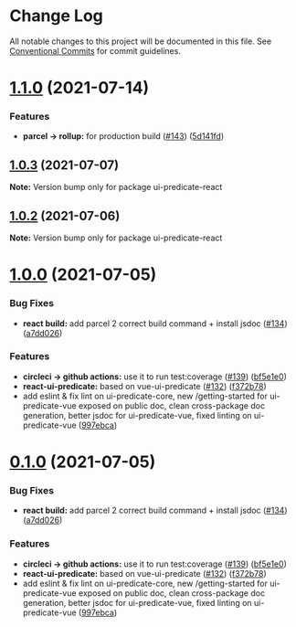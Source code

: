 # Change Log

All notable changes to this project will be documented in this file.
See [Conventional Commits](https://conventionalcommits.org) for commit guidelines.

<a name="1.1.0"></a>
# [1.1.0](https://github.com/FGRibreau/ui-predicate/compare/ui-predicate-react@1.0.3...ui-predicate-react@1.1.0) (2021-07-14)


### Features

* **parcel -> rollup:** for production build ([#143](https://github.com/FGRibreau/ui-predicate/issues/143)) ([5d141fd](https://github.com/FGRibreau/ui-predicate/commit/5d141fd))




<a name="1.0.3"></a>
## [1.0.3](https://github.com/FGRibreau/ui-predicate/compare/ui-predicate-react@1.0.2...ui-predicate-react@1.0.3) (2021-07-07)




**Note:** Version bump only for package ui-predicate-react

<a name="1.0.2"></a>
## [1.0.2](https://github.com/FGRibreau/ui-predicate/compare/ui-predicate-react@1.0.0...ui-predicate-react@1.0.2) (2021-07-06)




**Note:** Version bump only for package ui-predicate-react

<a name="1.0.0"></a>
# [1.0.0](https://github.com/FGRibreau/ui-predicate/compare/ui-predicate-react@0.1.0...ui-predicate-react@1.0.0) (2021-07-05)


### Bug Fixes

* **react build:** add parcel 2 correct build command + install jsdoc ([#134](https://github.com/FGRibreau/ui-predicate/issues/134)) ([a7dd026](https://github.com/FGRibreau/ui-predicate/commit/a7dd026))


### Features

* **circleci -> github actions:** use it to run test:coverage ([#139](https://github.com/FGRibreau/ui-predicate/issues/139)) ([bf5e1e0](https://github.com/FGRibreau/ui-predicate/commit/bf5e1e0))
* **react-ui-predicate:** based on vue-ui-predicate ([#132](https://github.com/FGRibreau/ui-predicate/issues/132)) ([f372b78](https://github.com/FGRibreau/ui-predicate/commit/f372b78))
* add eslint & fix lint on ui-predicate-core, new /getting-started for ui-predicate-vue exposed on public doc, clean cross-package doc generation, better jsdoc for ui-predicate-vue, fixed linting on ui-predicate-vue ([997ebca](https://github.com/FGRibreau/ui-predicate/commit/997ebca))




<a name="0.1.0"></a>
# [0.1.0](https://github.com/FGRibreau/ui-predicate/compare/ui-predicate-react@0.1.0...ui-predicate-react@0.1.0) (2021-07-05)


### Bug Fixes

* **react build:** add parcel 2 correct build command + install jsdoc ([#134](https://github.com/FGRibreau/ui-predicate/issues/134)) ([a7dd026](https://github.com/FGRibreau/ui-predicate/commit/a7dd026))


### Features

* **circleci -> github actions:** use it to run test:coverage ([#139](https://github.com/FGRibreau/ui-predicate/issues/139)) ([bf5e1e0](https://github.com/FGRibreau/ui-predicate/commit/bf5e1e0))
* **react-ui-predicate:** based on vue-ui-predicate ([#132](https://github.com/FGRibreau/ui-predicate/issues/132)) ([f372b78](https://github.com/FGRibreau/ui-predicate/commit/f372b78))
* add eslint & fix lint on ui-predicate-core, new /getting-started for ui-predicate-vue exposed on public doc, clean cross-package doc generation, better jsdoc for ui-predicate-vue, fixed linting on ui-predicate-vue ([997ebca](https://github.com/FGRibreau/ui-predicate/commit/997ebca))
